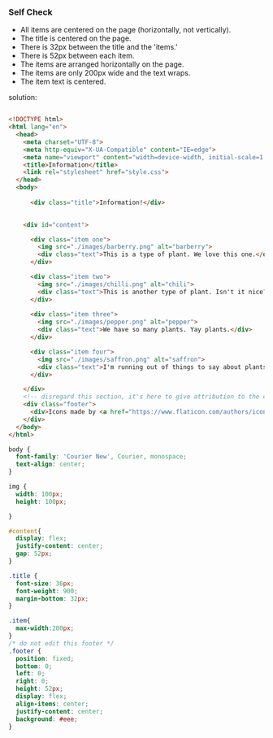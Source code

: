 ### Self Check

- All items are centered on the page (horizontally, not vertically).
- The title is centered on the page.
- There is 32px between the title and the 'items.'
- There is 52px between each item.
- The items are arranged horizontally on the page.
- The items are only 200px wide and the text wraps.
- The item text is centered.


solution:

```html

<!DOCTYPE html>
<html lang="en">
  <head>
    <meta charset="UTF-8">
    <meta http-equiv="X-UA-Compatible" content="IE=edge">
    <meta name="viewport" content="width=device-width, initial-scale=1.0">
    <title>Information</title>
    <link rel="stylesheet" href="style.css">
  </head>
  <body>
   
      <div class="title">Information!</div>
    

    <div id="content"> 

      <div class="item one">
        <img src="./images/barberry.png" alt="barberry">
        <div class="text">This is a type of plant. We love this one.</div>
      </div>

      <div class="item two">
        <img src="./images/chilli.png" alt="chili">
        <div class="text">This is another type of plant. Isn't it nice?</div>
      </div>
      
      <div class="item three">      
        <img src="./images/pepper.png" alt="pepper">
        <div class="text">We have so many plants. Yay plants.</div>
      </div>

      <div class="item four">
        <img src="./images/saffron.png" alt="saffron">
        <div class="text">I'm running out of things to say about plants.</div>
      </div>

    </div>
    <!-- disregard this section, it's here to give attribution to the creator of these icons -->
    <div class="footer">
      <div>Icons made by <a href="https://www.flaticon.com/authors/icongeek26" title="Icongeek26">Icongeek26</a> from <a href="https://www.flaticon.com/" title="Flaticon">www.flaticon.com</a></div>
    </div>
  </body>
</html>
```


```css
body {
  font-family: 'Courier New', Courier, monospace;
  text-align: center;
}

img {
  width: 100px;
  height: 100px;

}

#content{
  display: flex;
  justify-content: center;
  gap: 52px;
}

.title {
  font-size: 36px;
  font-weight: 900;
  margin-bottom: 32px;
}

.item{
  max-width:200px;
}
/* do not edit this footer */
.footer {
  position: fixed;
  bottom: 0;
  left: 0;
  right: 0;
  height: 52px;
  display: flex;
  align-items: center;
  justify-content: center;
  background: #eee;
}
```